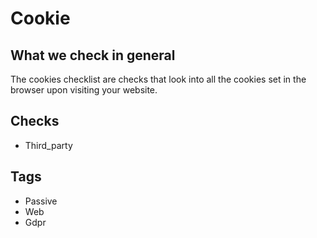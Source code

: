 # Cookie

## What we check in general
The cookies checklist are checks that look into all the cookies set in the browser upon visiting your website.

## Checks
* Third_party

## Tags
* Passive
* Web
* Gdpr